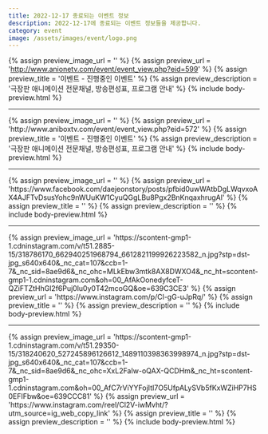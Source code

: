 ```yaml
---
title: 2022-12-17 종료되는 이벤트 정보
description: 2022-12-17에 종료되는 이벤트 정보들을 제공합니다.
category: event
image: /assets/images/event/logo.png
---
```

{% assign preview_image_url = '' %}
{% assign preview_url = 'http://www.anionetv.com/event/event_view.php?eid=599' %}
{% assign preview_title = '이벤트 - 진행중인 이벤트' %}
{% assign preview_description = '극장판 애니메이션 전문채널, 방송편성표, 프로그램 안내' %}
{% include body-preview.html %}
<hr>{% assign preview_image_url = '' %}
{% assign preview_url = 'http://www.aniboxtv.com/event/event_view.php?eid=572' %}
{% assign preview_title = '이벤트 - 진행중인 이벤트' %}
{% assign preview_description = '극장판 애니메이션 전문채널, 방송편성표, 프로그램 안내' %}
{% include body-preview.html %}
<hr>{% assign preview_image_url = '' %}
{% assign preview_url = 'https://www.facebook.com/daejeonstory/posts/pfbid0uwWAtbDgLWqvxoAX4AJFTvDsusYohc9nWUuKW1CyuQGgLBu8Pgx2BnKnqaxhrugAl' %}
{% assign preview_title = '' %}
{% assign preview_description = '' %}
{% include body-preview.html %}
<hr>{% assign preview_image_url = 'https://scontent-gmp1-1.cdninstagram.com/v/t51.2885-15/318786170_662940251968794_6612821199926223582_n.jpg?stp=dst-jpg_s640x640&amp;_nc_cat=107&amp;ccb=1-7&amp;_nc_sid=8ae9d6&amp;_nc_ohc=MLkEbw3mtk8AX8DWXO4&amp;_nc_ht=scontent-gmp1-1.cdninstagram.com&amp;oh=00_AfAkOonedyfceT-QZiFTZtHhGl2f6Puj0lu0y0T42mcoGQ&amp;oe=639C3CE3' %}
{% assign preview_url = 'https://www.instagram.com/p/Cl-gG-uJpRq/' %}
{% assign preview_title = '' %}
{% assign preview_description = '' %}
{% include body-preview.html %}
<hr>{% assign preview_image_url = 'https://scontent-gmp1-1.cdninstagram.com/v/t51.29350-15/318240620_527245896126612_1489110398363998974_n.jpg?stp=dst-jpg_s640x640&amp;_nc_cat=107&amp;ccb=1-7&amp;_nc_sid=8ae9d6&amp;_nc_ohc=XxL2FaIw-oQAX-QCDHm&amp;_nc_ht=scontent-gmp1-1.cdninstagram.com&amp;oh=00_AfC7rViYYFojItI7O5UfpALySVb5fKxWZiHP7HS0EFIFbw&amp;oe=639CCC81' %}
{% assign preview_url = 'https://www.instagram.com/reel/Cl2V-iwMvht/?utm_source=ig_web_copy_link' %}
{% assign preview_title = '' %}
{% assign preview_description = '' %}
{% include body-preview.html %}